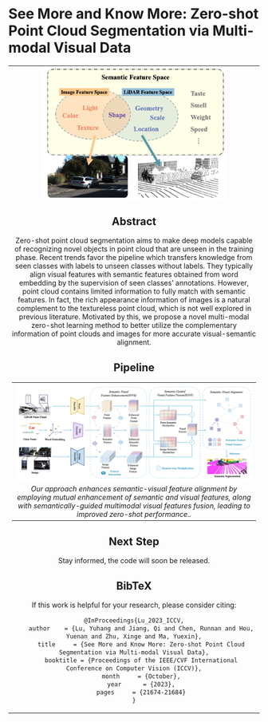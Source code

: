 # See More and Know More: Zero-shot Point Cloud Segmentation via Multi-modal Visual Data

</figure>

<table>
  <tr>
  <td align="center">
    <img src="assets/teaser.png", width=75%>

## Abstract

Zero-shot point cloud segmentation aims to make deep models capable of recognizing novel objects in point cloud that are unseen in the training phase. Recent trends favor the pipeline which transfers knowledge from seen classes with labels to unseen classes without labels. They typically align visual features with semantic features obtained from word embedding by the supervision of seen classes’ annotations. However, point cloud contains limited information to fully match with semantic features. In fact, the rich appearance information of images is a natural complement to the textureless point cloud, which is not well explored in previous literature. Motivated by this, we propose a novel multi-modal zero-shot learning method to better utilize the complementary information of point clouds and images for more accurate visual-semantic alignment. 

## Pipeline

</figure>

<table>
  <tr>
  <td align="center">
    <img src="assets/pipeline.png">
  </td>
  </tr>

  <tr>
  <td align="center">
    <em>Our approach enhances semantic-visual feature alignment by employing mutual enhancement of semantic and visual features, along with semantically-guided multimodal visual features fusion, leading to improved zero-shot performance..</em>
  </td>
  </tr>

</table>

## Next Step

Stay informed, the code will soon be released.

## BibTeX

If this work is helpful for your research, please consider citing:

```
@InProceedings{Lu_2023_ICCV,
    author    = {Lu, Yuhang and Jiang, Qi and Chen, Runnan and Hou, Yuenan and Zhu, Xinge and Ma, Yuexin},
    title     = {See More and Know More: Zero-shot Point Cloud Segmentation via Multi-modal Visual Data},
    booktitle = {Proceedings of the IEEE/CVF International Conference on Computer Vision (ICCV)},
    month     = {October},
    year      = {2023},
    pages     = {21674-21684}
}
```

